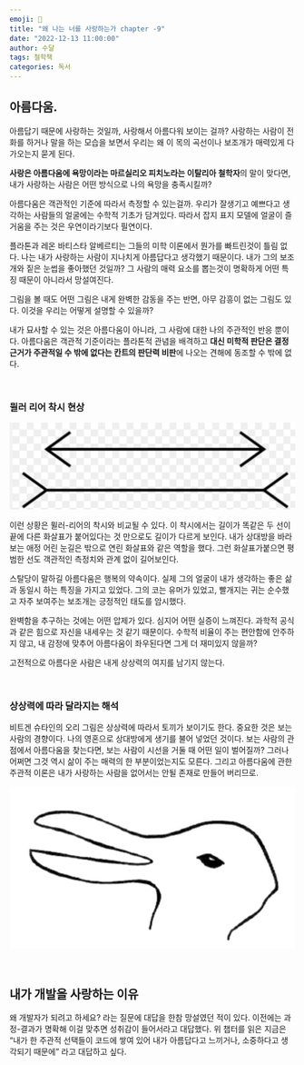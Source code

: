 ```yaml
---
emoji: 🙂
title: "왜 나는 너를 사랑하는가 chapter -9"
date: "2022-12-13 11:00:00"
author: 수달
tags: 철학책
categories: 독서
---
```


## 아름다움.

아름답기 때문에 사랑하는 것일까, 사랑해서 아름다워 보이는 걸까? 사랑하는 사람이 전화를 하거나 말을 하는 모습을 보면서 우리는 왜 이 목의 곡선이나 보조개가 매력있게 다가오는지 묻게 된다. 

**사랑은 아름다움에 욕망이라는 마르실리오 피치노라는 이탈리아 철학자**의 말이 맞다면, 내가 사랑하는 사람은 어떤 방식으로 나의 욕망을 충족시킬까? 

아름다움은 객관적인 기준에 따라서 측정할 수 있는걸까. 우리가 잘생기고 예쁘다고 생각하는 사람들의 얼굴에는 수학적 기초가 담겨있다. 따라서 잡지 표지 모델에 얼굴이 즐거움을 주는 것은 우연이라기보다 필연이다. 

플라톤과 레온 바티스타 알베르티는 그들의 미학 이론에서 뭔가를 빠트린것이 틀림 없다. 나는 내가 사랑하는 사람이 지나치게 아름답다고 생각했기 때문이다. 내가 그의 보조개와 짙은 눈썹을 좋아했던 것일까?  그 사람의 매력 요소를 뽑는것이 명확하게 어떤 특징 때문이 아니라서 망설여진다. 

그림을 볼 때도 어떤 그림은 내게 완벽한 감동을 주는 반면, 아무 감흥이 없는 그림도 있다. 이것을 우리는 어떻게 설명할 수 있을까? 

내가 묘사할 수 있는 것은 아름다움이 아니라, 그 사람에 대한 나의 주관적인 반응 뿐이다. 아름다움은 객관적 기준이라는 플라톤적 관념을 배격하고 **대신 미학적 판단은 결정 근거가 주관적일 수 밖에 없다는 칸트의 판단력 비판**에 나오는 견해에 동조할 수 밖에 없다. 

<br>

### 뮐러 리어 착시 현상

![뮐러리어_착시현상.png](./뮐러리어_착시현상.png)

이런 상황은 뮐러-리어의 착시와 비교될 수 있다. 이 착시에서는 길이가 똑같은 두 선이 끝에 다른 화살표가 붙어있다는 것 만으로도 길이가 다르게 보인다. 내가 상대방을 바라보는 애정 어린 눈길은 밖으로 연린 화살표와 같은 역할을 했다. 그런 화살표가붙으면 평범한 선도 객관적인 측정치와 관계 없이 길어보인다. 

스탈당이 말하길 아름다움은 행복의 약속이다.  실제 그의 얼굴이 내가 생각하는 좋은 삶과 동일시 하는 특징을 가지고 있었다. 그의 코는 유머가 있었고, 빨개지는 귀는 순수했고 자주 보여주는 보조개는 긍정적인 태도를 암시했다. 

완벽함을 추구하는 것에는 어떤 압제가 있다. 심지어 어떤 실증이 느껴진다. 과학적 공식과 같은 힘으로 자신을 내세우는 것 같기 때문이다. 수학적 비율이 주는 편안함에 안주하지 않고, 내 감정에 맞추어 아름다움이 좌우된다면 그게 더 재미있지 않을까? 

고전적으로 아름다운 사람은 내게 상상력의 여지를 남기지 않는다. 

<br>

### 상상력에 따라 달라지는 해석

비트겐 슈타인의 오리 그림은 상상력에 따라서 토끼가 보이기도 한다. 중요한 것은 보는 사람의 경향이다. 나의 영혼으로 상대방에게 생기를 불어 넣었던 것이다. 보는 사람의 관점에서 아름다움을 찾는다면, 보는 사람이 시선을 거둘 때 어떤 일이 벌어질까? 그러나 어쩌면 그것 역시 삶이 주는 매력의 한 부분이었는지도 모른다. 그리고 아름다움에 관한 주관적 이론은 내가 사랑하는 사람을 없어서는 안될 존재로 만들어 버리므로. 

![비트겐슈타인_오리.png](./비트겐슈타인_오리.png)

<br>

## 내가 개발을 사랑하는 이유

왜 개발자가 되려고 하세요? 라는 질문에 대답을 한참 망설였던 적이 있다. 이전에는 과정-결과가 명확해 이걸 맞추면 성취감이 들어서라고 대답했다. 위 챕터를 읽은 지금은 “내가 한 주관적 선택들이 코드에 쌓여 있어 내가 아름답다고 느끼거나, 소중하다고 생각되기 때문에” 라고 대답하고 싶다. 
